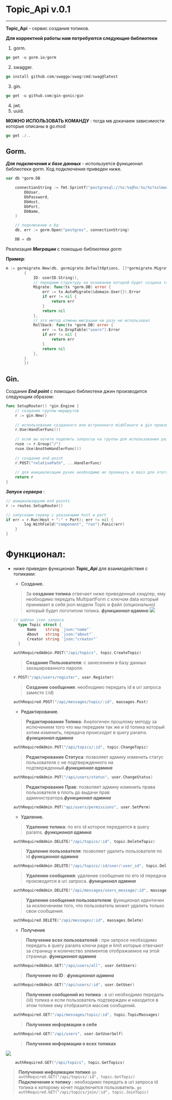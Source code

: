 # Topic_Api v.0.1
___
**Topic_Api** - сервис создания топиков.

**Для корректной работы нам потребуются следующие библиотеки**
1. gorm.
```go
go get -u gorm.io/gorm
```
2. swagger.
```go
go install github.com/swaggo/swag/cmd/swag@latest
```
3. gin.
```go
go get -u github.com/gin-gonic/gin
```
4. jwt.
5. uuid.

**МОЖНО ИСПОЛЬЗОВАТЬ КОМАНДУ** : тогда мв докачаем зависимости которые описаны в go.mod
```go
go get ./..
```

## Gorm.
***Для подключения к базе данных*** - используется функционал библиотеки gorm. Код подключения приведен ниже.
```go
var db *gorm.DB

	connectionString := fmt.Sprintf("postgresql://%s:%s@%s:%s/%s?sslmode=disable",
		DbUser,
        DbPassword,
        DbHost,
        DbPort,
        DbName,
	)

	// подключение к бд
	db, err := gorm.Open("postgres", connectionString)

	DB = db
```
Реализация ***Миграции*** с помощью библиотеки *gorm*

****Пример****:
```go
m := gormigrate.New(db, gormigrate.DefaultOptions, []*gormigrate.Migration{
	    {
			ID: userID.String(),
			// передаем структуру на основании которой будет создана таблица
			Migrate: func(tx *gorm.DB) error {
				err := tx.AutoMigrate(&domain.User{}).Error
				if err != nil {
					return err
				}
				return nil
			},
			// это метод отмены миграции ни разу не использовал
			Rollback: func(tx *gorm.DB) error {
				err := tx.DropTable("users").Error
				if err != nil {
					return err
				}
				return nil
			},
		}
        })
```
## Gin.
Создание ***End point*** с помощью библиотеки джин производится следующим образом:
```go
func SetupRouter() *gin.Engine {
    // создание группы маршрутов
    r := gin.New()
    
    // использование созданного или встроенного middleware в gin производится следующим образом
    r.Use(HandlerFunc())
    
    // если вы хотите поделить запроссы на группы для использования разных middleware вы можете воспользоваться:
    ruse := r.Group("/")
    ruse.Use(AnotheHandlerFunc())
    
    // создание end point
    r.POST("relativePath", ...HandlerFunc)
    
    // для инициализации ручек необходимо их прокинуть в main для этого нам необходимо вернуть r тк он является всей группой end point ов
	return r
}
```
***Запуск сервера*** :
```go
// инициализируем end points
r := routes.SetupRouter()

// запускаем сервер с указанными host и port
if err = r.Run(Host + ":" + Port); err != nil {
		log.WithField("component", "run").Panic(err)
	}
}
```

# Функционал:
+ ниже приведен функционал ***Topic_Api*** для взаимодействия с топиками:
  + Создание.
  
  >За **создание топика** отвечает ниже приведенный хэндлер, ему необходимо передать MultipartForm c ключом data который принимает в себя json модели Topic и файл (опционально) который будет логотипом топика. ***функционал админа***
    ![](![img_2.png](img_2.png))
  ```go
  // шаблон json запроса
    type Topic struct {
        Name    string `json:"name"`
        About   string `json:"about"`
        Creator string `json:"creator"`
    }
  
  authRequiredAdmin.POST("/api/topics", topic.CreateTopic)
    ```
     >**Создание Пользователя**: с занесением в базу данных захэшированного пароля.
    ```go
    r.POST("/api/users/register", user.Register)
    ```
     >**Создание сообщения**: необходимо передать id в uri запроса заместо (:id)
    ```go
  authRequired.POST("/api/messages/topic/:id", massages.Post)
  ```
  + Редактирование.
  
  >**Редактирование Топика**: Аналогичен прошлому методу за ислючением того что мы передаем так же и id топика который хотим изменить, передача происходит в query params.  ***функционал админа***
   ```go
   authRequiredAdmin.PUT("/api/topics/:id", topic.ChangeTopic)
   ```
  > **Редактирование Статуса**: позволяет админу изменить статус пользователя с не подтвержденного на подтвержденный.***функционал админа***
    ```go
    authRequiredAdmin.PUT("/api/users/status", user.ChangeStatus)
  ```  
   > **Редактирование Прав**: позволяет админу изменить права пользователя в плоть до выдачи прав администратора.***функционал админа***
    ```go
    authRequiredAdmin.PUT("api/users/permissions", user.SetPerm)
  ```  
  + Удаление.
  
  > **Удаление топика**: по его id которое передается в query params. ***функционал админа***
   ```go
  authRequiredAdmin.DELETE("/api/topics/:id", topic.DeleteTopic)
  ```
  >**Удаление пользователя**: позволяет удалить пользователя по id ***функционал админа***
  ```go
  authRequiredAdmin.DELETE("/api/topics/:id/user/:user_id", topic.DeleteUser)
  ```
  >**Удаление сообщения**: удаление сообщения по его id передача производится в uri запроса.  ***функционал админа***
    ```go
    authRequiredAdmin.DELETE("/api/messages/users_message/:id", massages.Delete)
    ```
  >**Удаление сообщения пользователем**: функционал идентичен за исключением того, что пользователь может удалить только свои сообщения.
    ```go
    authRequired.DELETE("/api/messages/:id", massages.Delete)
    ```
  + Получение
  >**Получение всех пользователей** : при запросе необходимо передать в query params ключи page и limit которые отвечают за страницу и количество элементов отображаемое на этой странице. ***функционал админа***
     ```go
    authRequiredAdmin.GET("/api/users/all", user.GetUsers)
    ```
  >**Получение по ID** : ***функционал админа***
     ```go
    authRequiredAdmin.GET("/api/users/:id", user.GetUser)
    ``` 
  >**Получение сообщений из топика** : в uri необходимо передать (id) топика и если пользователь подтвержден и находится в этом топике ему отобразится массив сообщений.
     ```go
    authRequired.GET("/api/messages/topic/:id", topic.TopicMassages)
    ```
  >**Получение информации о себе** 
     ```go
    authRequired.GET("/api/users", user.GetUserSelf)
    ```
  >**Получение информации о всех топиках** 
    
![](https://cdn.discordapp.com/attachments/587227868145385502/1221882758104748172/image.png?ex=661431ff&is=6601bcff&hm=a8ae4dbad90b80c88aa82f34696f8053ed6c1a31be27a4b358ceba18cdbe1969&)
     
```go
    authRequired.GET("/api/topics", topic.GetTopics)
   ```
  >**Получение информации топике** 
     ```go
    authRequired.GET("/api/topics/:id", topic.GetTopic)
    ```
  >**Подключение к топику** : необходимо передать в uri запроса id топика к которому хочет подключится пользователь. 
     ```go
    authRequired.GET("/api/topics/join/:id", topic.JoinTopic)
    ```
  
